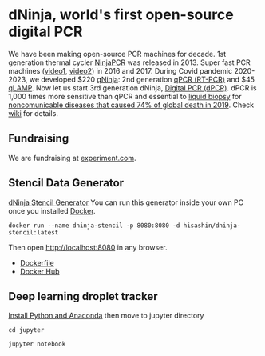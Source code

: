 # dNinja, world's first open-source digital PCR

We have been making open-source PCR machines for decade. 1st generation thermal cycler [NinjaPCR](https://ninjapcr.hisa.dev/) was released in 2013. Super fast PCR machines ([video1](https://youtu.be/T5oA28M3jWU), [video2](https://youtu.be/mplz5LwAXIA)) in 2016 and 2017. During Covid pandemic 2020-2023, we developed $220 [qNinja](https://qninja.hisa.dev): 2nd generation [qPCR (RT-PCR)](https://en.wikipedia.org/wiki/Real-time_polymerase_chain_reaction) and $45 [qLAMP](https://en.wikipedia.org/wiki/Loop-mediated_isothermal_amplification). Now let us start 3rd generation dNinja, [Digital PCR (dPCR)](https://en.wikipedia.org/wiki/Digital_polymerase_chain_reaction). dPCR is 1,000 times more sensitive than qPCR and essential to [liquid biopsy](https://en.wikipedia.org/wiki/Liquid_biopsy) for [noncomunicable diseases that caused 74% of global death in 2019](https://www.who.int/news-room/fact-sheets/detail/the-top-10-causes-of-death). Check [wiki](https://github.com/hisashin/dNinja/wiki) for details.

## Fundraising

We are fundraising at [experiment.com](https://experiment.com/projects/xyvmvuiwjhvyutlayrhn/).

## Stencil Data Generator

[dNinja Stencil Generator](https://dninja-stencil.hisa.dev)
You can run this generator inside your own PC once you installed [Docker](https://www.docker.com/).
```
docker run --name dninja-stencil -p 8080:8080 -d hisashin/dninja-stencil:latest
```
Then open [http://localhost:8080](http://localhost:8080) in any browser.
- [Dockerfile](https://github.com/hisashin/dNinja/tree/main/docker/stencil)
- [Docker Hub](https://hub.docker.com/repository/docker/hisashin/dninja-stencil/general)

## Deep learning droplet tracker

[Install Python and Anaconda](https://test-jupyter.readthedocs.io/en/latest/install.html) then move to jupyter directory

`cd jupyter`

`jupyter notebook`


